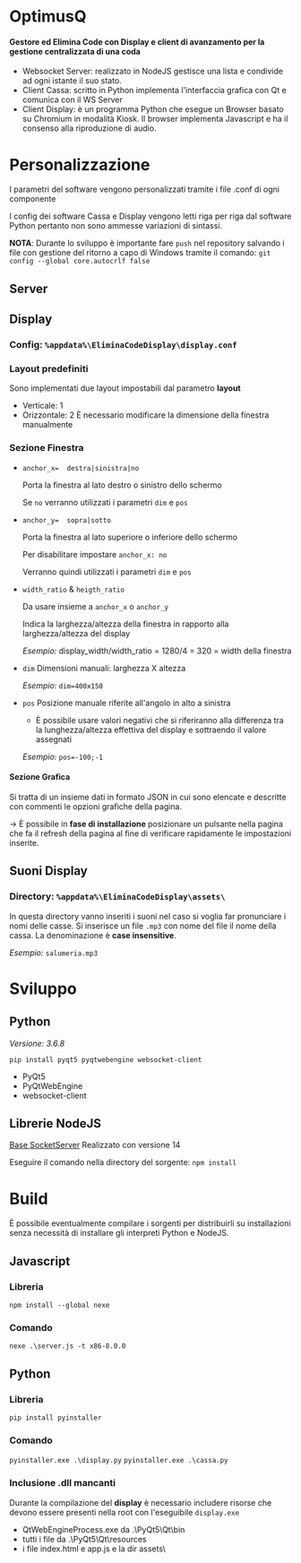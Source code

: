 # OptimusQ
#### Gestore ed Elimina Code con Display e client di avanzamento per la gestione centralizzata di una coda
* Websocket Server: realizzato in NodeJS gestisce una lista e condivide ad ogni istante il suo stato.
* Client Cassa: scritto in Python implementa l'interfaccia grafica con Qt e comunica con il WS Server
* Client Display: è un programma Python che esegue un Browser basato su Chromium in modalità Kiosk. Il browser implementa Javascript e ha il consenso alla riproduzione di audio.

# Personalizzazione
I parametri del software vengono personalizzati tramite i file .conf di ogni componente

I config dei software Cassa e Display vengono letti riga per riga dal software Python pertanto non sono ammesse variazioni di sintassi.

**NOTA**: Durante lo sviluppo è importante fare `push` nel repository salvando i file con gestione del ritorno a capo di Windows tramite il comando: `git config --global core.autocrlf false`

## Server


## Display
### Config: `%appdata%\EliminaCodeDisplay\display.conf`

### Layout predefiniti
Sono implementati due layout impostabili dal parametro **layout**
- Verticale: 1
- Orizzontale: 2 
È necessario modificare la dimensione della finestra manualmente

### Sezione Finestra
* `anchor_x=  destra|sinistra|no`
	
    Porta la finestra al lato destro o sinistro dello schermo

    Se `no` verranno utilizzati i parametri `dim` e `pos`
* `anchor_y=  sopra|sotto`
    
    Porta la finestra al lato superiore o inferiore dello schermo

    Per disabilitare impostare `anchor_x: no`
    
    Verranno quindi utilizzati i parametri `dim` e `pos`
* `width_ratio`  &  `heigth_ratio`
    
    Da usare insieme a `anchor_x` o `anchor_y`

    Indica la larghezza/altezza della finestra in rapporto alla larghezza/altezza del display
    
    *Esempio:* display_width/width_ratio = 1280/4 = 320 = width della finestra
* `dim`
    Dimensioni manuali: larghezza X altezza

    *Esempio:* `dim=400x150`
* `pos`
    Posizione manuale riferite all'angolo in alto a sinistra
    * È possibile usare valori negativi che si riferiranno alla differenza tra la lunghezza/altezza effettiva del display e sottraendo il valore assegnati

    *Esempio:* `pos=-100;-1`
#### Sezione Grafica
Si tratta di un insieme dati in formato JSON in cui sono elencate e descritte con commenti le opzioni grafiche della pagina. 

→ È possibile in **fase di installazione** posizionare un pulsante nella pagina che fa il refresh della pagina al fine di verificare rapidamente le impostazioni inserite.

## Suoni Display
### Directory: `%appdata%\EliminaCodeDisplay\assets\`
In questa directory vanno inseriti i suoni nel caso si voglia far pronunciare i nomi delle casse. Si inserisce un file `.mp3` con nome del file il nome della cassa. La denominazione è **case insensitive**.

*Esempio:* `salumeria.mp3`

# Sviluppo
## **Python**
*Versione: 3.6.8*

`pip install pyqt5 pyqtwebengine websocket-client`
* PyQt5
* PyQtWebEngine
* websocket-client
## **Librerie NodeJS**
[Base SocketServer](https://github.com/codealchemist/websocket-broadcast)
Realizzato con versione 14

Eseguire il comando nella directory del sorgente: `npm install`

# Build
È possibile eventualmente compilare i sorgenti per distribuirli su installazioni senza necessità di installare gli interpreti Python e NodeJS.
## **Javascript**
### Libreria 
`npm install --global nexe`
### Comando
`nexe .\server.js -t x86-8.0.0`
## **Python**
### Libreria
`pip install pyinstaller`
### Comando
`pyinstaller.exe .\display.py`
`pyinstaller.exe .\cassa.py`
### Inclusione .dll mancanti
Durante la compilazione del **display** è necessario includere risorse che devono essere presenti nella root con l'eseguibile `display.exe`
* QtWebEngineProcess.exe da .\PyQt5\Qt\bin
* tutti i file da .\PyQt5\Qt\resources
* i file index.html e app.js e la dir assets\